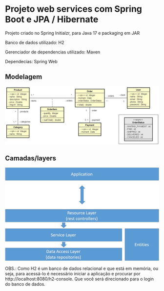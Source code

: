# Projeto web services com Spring Boot e JPA / Hibernate
Projeto criado no Spring Initialzr, para Java 17 e packaging em JAR

Banco de dados utilizado: H2

Gerenciador de dependencias utilizado: Maven

Dependecias: Spring Web

## Modelagem
![Logo](https://github.com/GiovaniFetzner/workshop-springbot-jpa/blob/master/Modelo%20de%20Dominio.png)

## Camadas/layers
![Logo](https://github.com/GiovaniFetzner/workshop-springbot-jpa/blob/master/Camadas.png)

OBS.: Como H2 é um banco de dados relacional e que está em memória, ou seja, para acessá-lo é necessário iniciar a aplicação e procurar por http://localhost:8080/h2-console. Que você será direcionado para o login do banco de dados.
